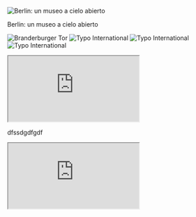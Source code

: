 ![Berlin: un museo a cielo abierto](img/work/proj-001/thumb.jpg)

Berlin: un museo a cielo abierto

![Branderburger Tor](img/work/proj-001/201709_Berlin_0200_lzn.jpg)
![Typo International](img/work/proj-001/201709_Berlin_0005_lzn.jpg)
![Typo International](img/work/proj-001/201709_Berlin_0008_lzn.jpg)
![Typo International](img/work/proj-001/201709_Berlin_0100_lzn.jpg)

<iframe src="https://shiny.rstudio.com/gallery/bus-dashboard.html"></iframe>


dfssdgdfgdf   
<iframe src="https://github.com/calcita/mapamundi/blob/master/content/work/sitesmap2.html"></iframe>